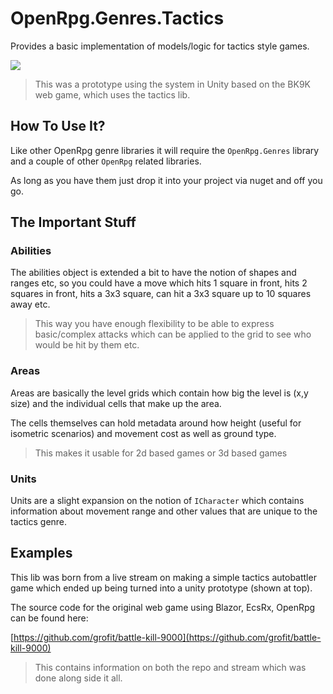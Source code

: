 # OpenRpg.Genres.Tactics

Provides a basic implementation of models/logic for tactics style games.

![](https://i.imgur.com/yaEaAn4.gif)
> This was a prototype using the system in Unity based on the BK9K web game, which uses the tactics lib.

## How To Use It?

Like other OpenRpg genre libraries it will require the `OpenRpg.Genres` library and a couple of other `OpenRpg` related libraries.

As long as you have them just drop it into your project via nuget and off you go.

## The Important Stuff

### Abilities
The abilities object is extended a bit to have the notion of shapes and ranges etc, so you could have a move which hits 1 square in front, hits 2 squares in front, hits a 3x3 square, can hit a 3x3 square up to 10 squares away etc.

> This way you have enough flexibility to be able to express basic/complex attacks which can be applied to the grid to see who would be hit by them etc.

### Areas

Areas are basically the level grids which contain how big the level is (x,y size) and the individual cells that make up the area.

The cells themselves can hold metadata around how height (useful for isometric scenarios) and movement cost as well as ground type.

> This makes it usable for 2d based games or 3d based games

### Units

Units are a slight expansion on the notion of `ICharacter` which contains information about movement range and other values that are unique to the tactics genre.

## Examples

This lib was born from a live stream on making a simple tactics autobattler game which ended up being turned into a unity prototype (shown at top).

The source code for the original web game using Blazor, EcsRx, OpenRpg can be found here:

[https://github.com/grofit/battle-kill-9000](https://github.com/grofit/battle-kill-9000)

> This contains information on both the repo and stream which was done along side it all.



